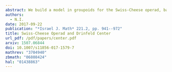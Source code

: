 ```yaml
---
abstract: We build a model in groupoids for the Swiss-Cheese operad, based on parenthesized permutations and braids, and we relate algebras over this model to the classical description of algebras over the homology of the Swiss-Cheese operad. We extend our model to a rational model for the Swiss-Cheese operad, and we compare it to the model that we would get if the operad Swiss-Cheese were formal.
authors:
  - N.I.
date: 2017-09-22
publication: "*Israel J. Math* 221.2, pp. 941--972"
title: Swiss-Cheese Operad and Drinfeld Center
url_pdf: /pdf/papers/center.pdf
arxiv: 1507.06844
doi: 10.1007/s11856-017-1579-7
mathrev: "3704940"
zbmath: "06808424"
hal: "01438863"
---
```

